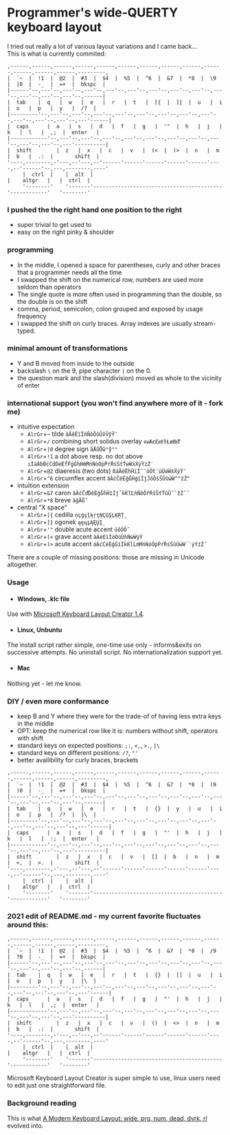 # Programmer's wide-QUERTY keyboard layout

I tried out really a lot of various layout variations and I came back...  
This is what is currently commited:
```
,------,------,------,------,------,------,------,------,------,------,------,------,------,---------,
|  `~  |  !1  |  @2  |  #3  |  $4  |  %5  |  ^6  |  &7  |  *8  |  \9  |  |0  |  -_  |  =+  |  bkspc  |
|------'--,---'--,---'--,---'--,---'--,---'--,---'--,---'--,---'--,---'--,---'--,---'--,---'--,------|
|  tab    |  q   |  w   |  e   |  r   |  t   |  [{  |  ]}  |  u   |  i   |  o   |  p   |  y   |  /?  |
|---------'--,---'--,---'--,---'--,---'--,---'--,---'--,---'--,---'--,---'--,---'--,---'--,---'------|
|  caps      |  a   |  s   |  d   |  f   |  g   |  '"  |  h   |  j   |  k   |  l   |  ,;  |  enter   |
|------------'--,---'--,---'--,---'--,---'--,---'--,---'--,---'--,---'--,---'--,---'--,---'----------|
|  shift        |  z   |  x   |  c   |  v   |  (<  |  )>  |  n   |  m   |  b   |  .:  |       shift  |
'----,--------,-'---,--'---,--'------'------'------'------'------'----,--'------'--,---,--------,----'
     |  ctrl  |    |  alt  |                                          |    altgr   |   |  ctrl  |
     '--------'    '-------'------------------------------------------'------------'   '--------'
```

### I pushed the the right hand one position to the right

- super trivial to get used to
- easy on the right pinky & shoulder

### programming

- In the middle, I opened a space for parentheses, curly and other braces that a programmer needs all the time
- I swapped the shift on the numerical row, numbers are used more seldom than operators
- The single quote is more often used in programming than the double, so the double is on the shift
- comma, period, semicolon, colon grouped and exposed by usage frequency
- I swapped the shift on curly braces. Array indexes are usually stream-typed.

### minimal amount of transformations

- Y and B moved from inside to the outside
- backslash `\` on the 9, pipe character `|` on the 0.
- the question mark and the slash(division) moved as whole to the vicinity of enter

### international support (you won't find anywhere more of it - fork me)

- intuitive expectation
  - `AlrGr`+`~` tilde `ãÃẽẼĩĨñÑõÕũŨṽṼỹỸ˘`
  - `AlrGr`+`/` combining short solidus overlay `∅ⱥȺȼȻɇɆłŁøØⱦȾ`
  - `AlrGr`+`|0` degree sign `åÅůŮẘ°ẙ°°`
  - `AlrGr`+`!1` a dot above resp. no dot above `ıİȧȦḃḂċĊḋḊėĖḟḞġĠḣḢṁṀṅṄȯȮṗṖṙṘṡṠṫṪẇẆẋẊẏẎżŻ˙`
  - `AlrGr`+`@2` diaeresis (two dots) `ßäÄëËḧḦïÏ¨¨öÖẗ¨üÜẅẄẍẌÿŸ¨`
  - `AlrGr`+`^6` circumflex accent `âÂĉĈêÊĝĜĤģîÎĵĴôÔŝŜÛûŵŴ^^ẑẐ^`
- intuition extension
  - `AlrGr`+`&7` caron `ǎǍčČďĎěĚǧǦȟȞǐǏǰˇǩǨľĽňŇǒǑřŘšŠťŤǔǓˇˇžŽˇˇ`
  - `AlrGr`+`*8` breve `ăğĂĞ˘`
- central "X space"
  - `AlrGr`+`[{` cedilla `ņçģşļķŗţŅÇĢŞĻĶŖŢ¸`
  - `AlrGr`+`]}` ogonek `ąęųįĄĘŲĮ˛`
  - `AlrGr`+`'"` double acute accent `űőŰŐ˝`
  - `AlrGr`+`(<` grave accent `àÀèÈìÌòÒùÙǹǸẁẀỳỲ`
  - `AlrGr`+`)>` acute accent `áÁćĆéÉǵǴíÍḱḰĺĹḿḾńŃóÓṕṔŕŔśŚúÚẃẂ´´ýÝźŹ´`

There are a couple of missing positions: those are missing in Unicode altogether.

### Usage

- #### Windows, .klc file
Use with [Microsoft Keyboard Layout Creator 1.4](https://www.microsoft.com/en-us/download/details.aspx?id=22339).

- #### Linux, Unbuntu
The install script rather simple, one-time use only - informs&exits on successive attempts. No uninstall script. No internationalization support yet.

- #### Mac
Nothing yet - let me know.

### DIY / even more conformance

- keep B and Y where they were for the trade-of of having less extra keys in the middle
- OPT: keep the numerical row like it is: numbers without shift, operators with shift
- standard keys on expected positions: `;:`, `<,`, `>.`, `|\`
- standard keys on different positions: `/?`, `"'`
- better availibility for curly braces, brackets

```
,------,------,------,------,------,------,------,------,------,------,------,------,------,---------,
|  `~  |  !1  |  @2  |  #3  |  $4  |  %5  |  ^6  |  &7  |  *8  |  (9  |  )0  |  -_  |  =+  |  bkspc  |
|------'--,---'--,---'--,---'--,---'--,---'--,---'--,---'--,---'--,---'--,---'--,---'--,---'--,------|
|  tab    |  q   |  w   |  e   |  r   |  t   |  {}  |  y   |  u   |  i   |  o   |  p   |  /?  |  |\  |
|---------'--,---'--,---'--,---'--,---'--,---'--,---'--,---'--,---'--,---'--,---'--,---'--,---'------|
|  caps      |  a   |  s   |  d   |  f   |  g   |  "'  |  h   |  j   |  k   |  l   |  :;  |  enter   |
|------------'--,---'--,---'--,---'--,---'--,---'--,---'--,---'--,---'--,---'--,---'--,---'----------|
|  shift        |  z   |  x   |  c   |  v   |  []  |  b   |  n   |  m   |  <,  |  >.  |       shift  |
'----,--------,-'---,--'---,--'------'------'------'------'------'----,--'------'--,---,--------,----'
     |  ctrl  |    |  alt  |                                          |    altgr   |   |  ctrl  |
     '--------'    '-------'------------------------------------------'------------'   '--------'
```

### 2021 edit of README.md - my current favorite fluctuates around this:
```
,------,------,------,------,------,------,------,------,------,------,------,------,------,---------,
|  `~  |  !1  |  @2  |  #3  |  $4  |  %5  |  ^6  |  &7  |  *8  |  /9  |  ?0  |  -_  |  =+  |  bkspc  |
|------'--,---'--,---'--,---'--,---'--,---'--,---'--,---'--,---'--,---'--,---'--,---'--,---'--,------|
|  tab    |  q   |  w   |  e   |  r   |  t   |  {}  |  []  |  u   |  i   |  o   |  p   |  y   |  |\  |
|---------'--,---'--,---'--,---'--,---'--,---'--,---'--,---'--,---'--,---'--,---'--,---'--,---'------|
|  caps      |  a   |  s   |  d   |  f   |  g   |  "'  |  h   |  j   |  k   |  l   |  ,;  |  enter   |
|------------'--,---'--,---'--,---'--,---'--,---'--,---'--,---'--,---'--,---'--,---'--,---'----------|
|  shift        |  z   |  x   |  c   |  v   |  ()  |  <>  |  n   |  m   |  b   |  .:  |       shift  |
'----,--------,-'---,--'---,--'------'------'------'------'------'----,--'------'--,---,--------,----'
     |  ctrl  |    |  alt  |                                          |    altgr   |   |  ctrl  |
     '--------'    '-------'------------------------------------------'------------'   '--------'
```

Microsoft Keyboard Layout Creator is super simple to use, linux users need to edit just one straightforward file.

### Background reading

This is what [A Modern Keyboard Layout: wide, prg, num, dead, dvrk, rl](https://informatik-handwerk.de/greyLiterature/whitepaper/dvorak/unreleasedDraft.html) evolved into.
